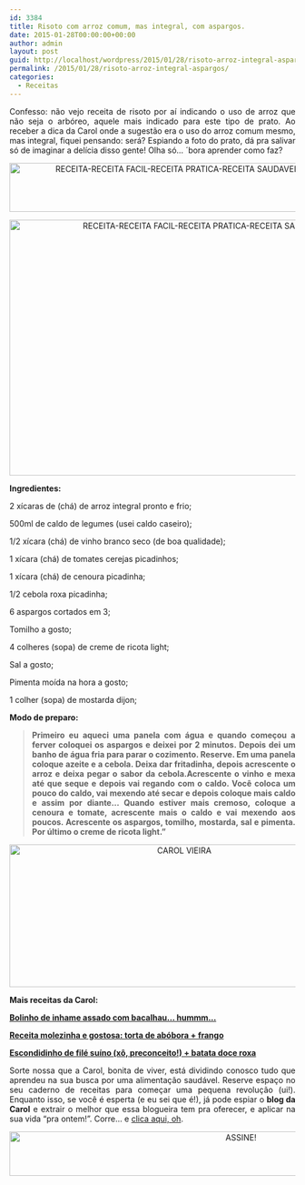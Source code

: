 ```yaml
---
id: 3384
title: Risoto com arroz comum, mas integral, com aspargos.
date: 2015-01-28T00:00:00+00:00
author: admin
layout: post
guid: http://localhost/wordpress/2015/01/28/risoto-arroz-integral-aspargos/
permalink: /2015/01/28/risoto-arroz-integral-aspargos/
categories:
  - Receitas
---
```

<p align="justify">
  Confesso: não vejo receita de risoto por aí indicando o uso de arroz que não seja o arbóreo, aquele mais indicado para este tipo de prato. Ao receber a dica da Carol onde a sugestão era o uso do arroz comum mesmo, mas integral, fiquei pensando: será? Espiando a foto do prato, dá pra salivar só de imaginar a delícia disso gente! Olha só… ´bora aprender como faz?
</p>

<p align="center">
  <a href="http://www.trololodemulher.com.br/blog/wp-content/uploads/2014/12/RECEITA-RECEITA-FACIL-RECEITA-PRATICA-RECEITA-SAUDAVEL-RISOTO-ASPARGO2.png"><img class="alignnone size-full wp-image-10688" src="http://www.trololodemulher.com.br/blog/wp-content/uploads/2014/12/RECEITA-RECEITA-FACIL-RECEITA-PRATICA-RECEITA-SAUDAVEL-RISOTO-ASPARGO2.png" alt="RECEITA-RECEITA FACIL-RECEITA PRATICA-RECEITA SAUDAVEL-RISOTO-ASPARGO[2]" width="722" height="86" /></a>
</p>

<p align="center">
  <a href="http://www.trololodemulher.com.br/blog/wp-content/uploads/2014/12/RECEITA-RECEITA-FACIL-RECEITA-PRATICA-RECEITA-SAUDAVEL-RISOTO-ASPARGO.jpg"><img class="alignnone size-full wp-image-10685" src="http://www.trololodemulher.com.br/blog/wp-content/uploads/2014/12/RECEITA-RECEITA-FACIL-RECEITA-PRATICA-RECEITA-SAUDAVEL-RISOTO-ASPARGO.jpg" alt="RECEITA-RECEITA FACIL-RECEITA PRATICA-RECEITA SAUDAVEL-RISOTO-ASPARGO" width="800" height="450" /></a>
</p>

<p align="justify">
  <strong>Ingredientes:</strong>
</p>

<p align="justify">
  2 xícaras de (chá) de arroz integral pronto e frio;
</p>

<p align="justify">
  500ml de caldo de legumes (usei caldo caseiro);
</p>

<p align="justify">
  1/2 xícara (chá) de vinho branco seco (de boa qualidade);
</p>

<p align="justify">
  1 xícara (chá) de tomates cerejas picadinhos;
</p>

<p align="justify">
  1 xícara (chá) de cenoura picadinha;
</p>

<p align="justify">
  1/2 cebola roxa picadinha;
</p>

<p align="justify">
  6 aspargos cortados em 3;
</p>

<p align="justify">
  Tomilho a gosto;
</p>

<p align="justify">
  4 colheres (sopa) de creme de ricota light;
</p>

<p align="justify">
  Sal a gosto;
</p>

<p align="justify">
  Pimenta moída na hora a gosto;
</p>

<p align="justify">
  1 colher (sopa) de mostarda dijon;
</p>

<p align="justify">
  <strong>Modo de preparo:</strong>
</p>

> <p align="justify">
>   <strong>Primeiro eu aqueci uma panela com água e quando começou a ferver coloquei os aspargos e deixei por 2 minutos. Depois dei um banho de água fria para parar o cozimento. Reserve. Em uma panela coloque azeite e a cebola. Deixa dar fritadinha, depois acrescente o arroz e deixa pegar o sabor da cebola.Acrescente o vinho e mexa até que seque e depois vai regando com o caldo. Você coloca um pouco do caldo, vai mexendo até secar e depois coloque mais caldo e assim por diante&#8230; Quando estiver mais cremoso, coloque a cenoura e tomate, acrescente mais o caldo e vai mexendo aos poucos. Acrescente os aspargos, tomilho, mostarda, sal e pimenta. Por último o creme de ricota light.”</strong>
> </p>

<p align="center">
  <a href="http://www.trololodemulher.com.br/blog/wp-content/uploads/2014/07/CAROL-VIEIRA.png"><img class="alignnone size-full wp-image-10204" src="http://www.trololodemulher.com.br/blog/wp-content/uploads/2014/07/CAROL-VIEIRA.png" alt="CAROL VIEIRA" width="600" height="251" /></a>
</p>

<p align="justify">
  <strong>Mais receitas da Carol:</strong>
</p>

<p align="justify">
  <a href="http://www.trololodemulher.com.br/2014/11/19/inhame-assado-bacalhau/" target="_blank"><strong>Bolinho de inhame assado com bacalhau… hummm…</strong></a>
</p>

<p align="justify">
  <a href="http://www.trololodemulher.com.br/2014/11/05/receita-torta-abobora-frango/" target="_blank"><strong>Receita molezinha e gostosa: torta de abóbora + frango</strong></a>
</p>

<p align="justify">
  <a href="http://www.trololodemulher.com.br/2014/10/15/escondidinho-file-suino/" target="_blank"><strong>Escondidinho de filé suíno (xô, preconceito!) + batata doce roxa</strong></a>
</p>

<p align="justify">
  Sorte nossa que a Carol, bonita de viver, está dividindo conosco tudo que aprendeu na sua busca por uma alimentação saudável. Reserve espaço no seu caderno de receitas para começar uma pequena revolução (ui!). Enquanto isso, se você é esperta (e eu sei que é!), já pode espiar o <strong>blog da Carol</strong> e extrair o melhor que essa blogueira tem pra oferecer, e aplicar na sua vida “pra ontem!”. Corre… e <a href="http://mundocarolvieira.blogspot.com.br/" target="_blank">clica aqui, oh</a>.
</p>

<p align="center">
  <a href="http://feedburner.google.com/fb/a/mailverify?uri=blogbichafemea&loc=pt_BR" target="_blank"><img class="alignnone size-full wp-image-10439" src="http://www.trololodemulher.com.br/blog/wp-content/uploads/2014/09/ASSINE.png" alt="ASSINE!" width="800" height="78" /></a>
</p>

&nbsp;

<p align="justify">